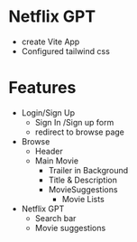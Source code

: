 # Netflix GPT

-   create Vite App
-   Configured tailwind css

# Features

-   Login/Sign Up
    -   Sign In /Sign up form
    -   redirect to browse page
-   Browse
    -   Header
    -   Main Movie
        -   Trailer in Background
        -   Title & Description
        -   MovieSuggestions
            -   Movie Lists
-   Netflix GPT
    -   Search bar
    -   Movie suggestions
